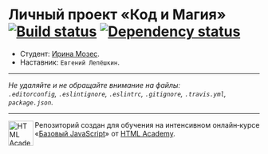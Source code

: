 # Личный проект «Код и Магия» [![Build status][travis-image]][travis-url] [![Dependency status][dependency-image]][dependency-url]

* Студент: [Ирина Мозес](https://up.htmlacademy.ru/javascript/5/user/208124).
* Наставник: `Евгений Лепёшкин`.

---

_Не удаляйте и не обращайте внимание на файлы:_<br>
_`.editorconfig`, `.eslintignore`, `.eslintrc`, `.gitignore`, `.travis.yml`, `package.json`._

---

<a href="https://htmlacademy.ru/intensive/javascript"><img align="left" width="50" height="50" title="HTML Academy" src="https://up.htmlacademy.ru/static/img/intensive/javascript/logo-for-github.svg"></a>

Репозиторий создан для обучения на интенсивном онлайн‑курсе «[Базовый JavaScript](https://htmlacademy.ru/intensive/javascript)» от [HTML Academy](https://htmlacademy.ru).

[travis-image]: https://travis-ci.org/htmlacademy-javascript/208124-code-and-magick.svg?branch=master
[travis-url]: https://travis-ci.org/htmlacademy-javascript/208124-code-and-magick
[dependency-image]: https://david-dm.org/htmlacademy-javascript/208124-code-and-magick.svg?style=flat-square
[dependency-url]: https://david-dm.org/htmlacademy-javascript/208124-code-and-magick
